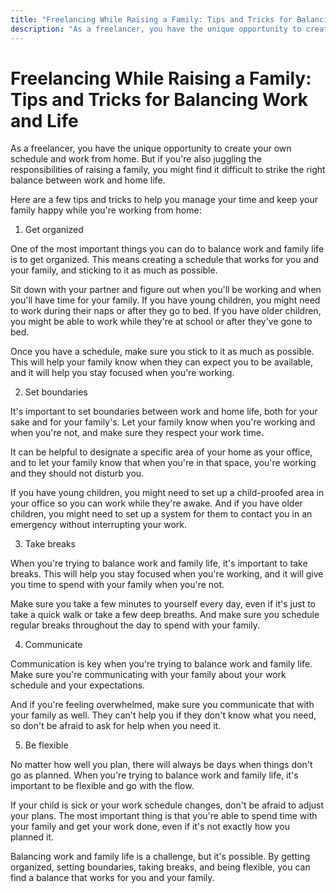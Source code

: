 ```yaml
---
title: "Freelancing While Raising a Family: Tips and Tricks for Balancing Work and Life"
description: "As a freelancer, you have the unique opportunity to create your own schedule and work from home. But if you're also juggling the responsibilities of raising a family, you might find it difficult to strike the right balance between work and home life."
---
```


# Freelancing While Raising a Family: Tips and Tricks for Balancing Work and Life

As a freelancer, you have the unique opportunity to create your own schedule and work from home. But if you're also juggling the responsibilities of raising a family, you might find it difficult to strike the right balance between work and home life.

Here are a few tips and tricks to help you manage your time and keep your family happy while you're working from home:

1. Get organized

One of the most important things you can do to balance work and family life is to get organized. This means creating a schedule that works for you and your family, and sticking to it as much as possible.

Sit down with your partner and figure out when you'll be working and when you'll have time for your family. If you have young children, you might need to work during their naps or after they go to bed. If you have older children, you might be able to work while they're at school or after they've gone to bed.

Once you have a schedule, make sure you stick to it as much as possible. This will help your family know when they can expect you to be available, and it will help you stay focused when you're working.

2. Set boundaries

It's important to set boundaries between work and home life, both for your sake and for your family's. Let your family know when you're working and when you're not, and make sure they respect your work time.

It can be helpful to designate a specific area of your home as your office, and to let your family know that when you're in that space, you're working and they should not disturb you.

If you have young children, you might need to set up a child-proofed area in your office so you can work while they're awake. And if you have older children, you might need to set up a system for them to contact you in an emergency without interrupting your work.

3. Take breaks

When you're trying to balance work and family life, it's important to take breaks. This will help you stay focused when you're working, and it will give you time to spend with your family when you're not.

Make sure you take a few minutes to yourself every day, even if it's just to take a quick walk or take a few deep breaths. And make sure you schedule regular breaks throughout the day to spend with your family.

4. Communicate

Communication is key when you're trying to balance work and family life. Make sure you're communicating with your family about your work schedule and your expectations.

And if you're feeling overwhelmed, make sure you communicate that with your family as well. They can't help you if they don't know what you need, so don't be afraid to ask for help when you need it.

5. Be flexible

No matter how well you plan, there will always be days when things don't go as planned. When you're trying to balance work and family life, it's important to be flexible and go with the flow.

If your child is sick or your work schedule changes, don't be afraid to adjust your plans. The most important thing is that you're able to spend time with your family and get your work done, even if it's not exactly how you planned it.

Balancing work and family life is a challenge, but it's possible. By getting organized, setting boundaries, taking breaks, and being flexible, you can find a balance that works for you and your family.
